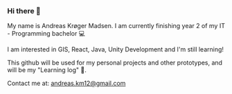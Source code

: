 ### Hi there 👋

My name is Andreas Krøger Madsen. I am currently finishing year 2 of my IT - Programming bachelor 💻 

I am interested in GIS, React, Java, Unity Development and I'm still learning!

This github will be used for my personal projects and other prototypes, and will be my "Learning log" 📕.

Contact me at: andreas.km12@gmail.com

<!--
**andreaskm/andreaskm** is a ✨ _special_ ✨ repository because its `README.md` (this file) appears on your GitHub profile.

Here are some ideas to get you started:

- 🔭 I’m currently working on ...
- 🌱 I’m currently learning ...
- 👯 I’m looking to collaborate on ...
- 🤔 I’m looking for help with ...
- 💬 Ask me about ...
- 📫 How to reach me: ...
- 😄 Pronouns: ...
- ⚡ Fun fact: ...
-->
